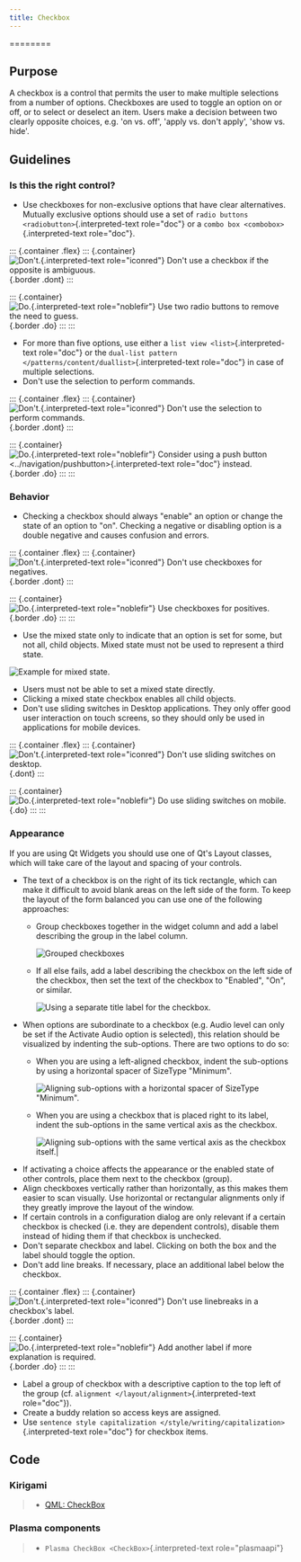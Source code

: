 ```yaml
---
title: Checkbox
---
```

========

Purpose
-------

A checkbox is a control that permits the user to make multiple
selections from a number of options. Checkboxes are used to toggle an
option on or off, or to select or deselect an item. Users make a
decision between two clearly opposite choices, e.g. \'on vs. off\',
\'apply vs. don\'t apply\', \'show vs. hide\'.

Guidelines
----------

### Is this the right control?

-   Use checkboxes for non-exclusive options that have clear
    alternatives. Mutually exclusive options should use a set of
    `radio buttons <radiobutton>`{.interpreted-text role="doc"} or a
    `combo box <combobox>`{.interpreted-text role="doc"}.

::: {.container .flex}
::: {.container}
![`Don't.`{.interpreted-text role="iconred"} Don\'t use a checkbox if
the opposite is ambiguous.](/hig/Ambiguous_Opposite_Bad.qml.png){.border
.dont}
:::

::: {.container}
![`Do.`{.interpreted-text role="noblefir"} Use two radio buttons to
remove the need to guess.](/hig/Ambiguous_Opposite_Good.qml.png){.border
.do}
:::
:::

-   For more than five options, use either a
    `list view <list>`{.interpreted-text role="doc"} or the
    `dual-list pattern </patterns/content/duallist>`{.interpreted-text
    role="doc"} in case of multiple selections.
-   Don\'t use the selection to perform commands.

::: {.container .flex}
::: {.container}
![`Don't.`{.interpreted-text role="iconred"} Don\'t use the selection to
perform commands.](/hig/No_Command_2_Bad.qml.png){.border .dont}
:::

::: {.container}
![`Do.`{.interpreted-text role="noblefir"} Consider using a
`push button <../navigation/pushbutton>`{.interpreted-text role="doc"}
instead.](/hig/No_Command_2_Good.qml.png){.border .do}
:::
:::

### Behavior

-   Checking a checkbox should always \"enable\" an option or change the
    state of an option to \"on\". Checking a negative or disabling
    option is a double negative and causes confusion and errors.

::: {.container .flex}
::: {.container}
![`Don't.`{.interpreted-text role="iconred"} Don\'t use checkboxes for
negatives.](/hig/Checkbox_Enable_Bad.qml.png){.border .dont}
:::

::: {.container}
![`Do.`{.interpreted-text role="noblefir"} Use checkboxes for
positives.](/hig/Checkbox_Enable_Good.qml.png){.border .do}
:::
:::

-   Use the mixed state only to indicate that an option is set for some,
    but not all, child objects. Mixed state must not be used to
    represent a third state.

![Example for mixed state.](/hig/Checkbox_Mixed_State.qml.png)

-   Users must not be able to set a mixed state directly.
-   Clicking a mixed state checkbox enables all child objects.
-   Don\'t use sliding switches in Desktop applications. They only offer
    good user interaction on touch screens, so they should only be used
    in applications for mobile devices.

::: {.container .flex}
::: {.container}
![`Don't.`{.interpreted-text role="iconred"} Don\'t use sliding switches
on desktop.](/hig/Checkbox_Switch_Desktop.qml.png){.dont}
:::

::: {.container}
![`Do.`{.interpreted-text role="noblefir"} Do use sliding switches on
mobile.](/hig/Checkbox_Switch_Mobile.qml.png){.do}
:::
:::

### Appearance

If you are using Qt Widgets you should use one of Qt\'s Layout classes,
which will take care of the layout and spacing of your controls.

-   The text of a checkbox is on the right of its tick rectangle, which
    can make it difficult to avoid blank areas on the left side of the
    form. To keep the layout of the form balanced you can use one of the
    following approaches:
    -   Group checkboxes together in the widget column and add a label
        describing the group in the label column.

        ![Grouped checkboxes](/hig/Grouped_checkboxes.qml.png)

    -   If all else fails, add a label describing the checkbox on the
        left side of the checkbox, then set the text of the checkbox to
        \"Enabled\", \"On\", or similar.

        ![Using a separate title label for the checkbox.](/hig/Checkbox_separate_label.qml.png)
-   When options are subordinate to a checkbox (e.g. Audio level can
    only be set if the Activate Audio option is selected), this relation
    should be visualized by indenting the sub-options. There are two
    options to do so:
    -   When you are using a left-aligned checkbox, indent the
        sub-options by using a horizontal spacer of SizeType
        \"Minimum\".

        ![Aligning sub-options with a horizontal spacer of SizeType \"Minimum\".](/hig/Suboption_spacer.qml.png)

    -   When you are using a checkbox that is placed right to its label,
        indent the sub-options in the same vertical axis as the
        checkbox.

        ![Aligning sub-options with the same vertical axis as the
        checkbox itself.\|](/hig/Suboption_right.qml.png)
-   If activating a choice affects the appearance or the enabled state
    of other controls, place them next to the checkbox (group).
-   Align checkboxes vertically rather than horizontally, as this makes
    them easier to scan visually. Use horizontal or rectangular
    alignments only if they greatly improve the layout of the window.
-   If certain controls in a configuration dialog are only relevant if a
    certain checkbox is checked (i.e. they are dependent controls),
    disable them instead of hiding them if that checkbox is unchecked.
-   Don\'t separate checkbox and label. Clicking on both the box and the
    label should toggle the option.
-   Don\'t add line breaks. If necessary, place an additional label
    below the checkbox.

::: {.container .flex}
::: {.container}
![`Don't.`{.interpreted-text role="iconred"} Don\'t use linebreaks in a
checkbox\'s label.](/hig/Checkbox_Alignment_Bad.qml.png){.border .dont}
:::

::: {.container}
![`Do.`{.interpreted-text role="noblefir"} Add another label if more
explanation is required.](/hig/Checkbox_Alignment_Good.qml.png){.border
.do}
:::
:::

-   Label a group of checkbox with a descriptive caption to the top left
    of the group (cf. `alignment </layout/alignment>`{.interpreted-text
    role="doc"}).
-   Create a buddy relation so access keys are assigned.
-   Use
    `sentence style capitalization </style/writing/capitalization>`{.interpreted-text
    role="doc"} for checkbox items.

Code
----

### Kirigami

> -   [QML:
>     CheckBox](https://doc.qt.io/qt-5/qml-qtquick-controls-checkbox.html)

### Plasma components

> -   `Plasma CheckBox <CheckBox>`{.interpreted-text role="plasmaapi"}
